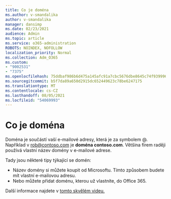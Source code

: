 ```yaml
---
title: Co je doména
ms.author: v-smandalika
author: v-smandalika
manager: dansimp
ms.date: 02/23/2021
audience: Admin
ms.topic: article
ms.service: o365-administration
ROBOTS: NOINDEX, NOFOLLOW
localization_priority: Normal
ms.collection: Adm_O365
ms.custom:
- "9002531"
- "7375"
ms.openlocfilehash: 75ddbaf986b6d475a145afc91a7cbc5676dbe8645c74f9399969c78be5d0342f
ms.sourcegitcommit: b5f7da89a650d2915dc652449623c78be6247175
ms.translationtype: MT
ms.contentlocale: cs-CZ
ms.lasthandoff: 08/05/2021
ms.locfileid: "54069993"
---
```

# <a name="whats-a-domain"></a>Co je doména

Doména je součástí vaší e-mailové adresy, která je za symbolem @. Například v rob@contoso.com je **doména contoso.com**. Většina firem raději používá vlastní název domény v e-mailové adrese.

Tady jsou některé tipy týkající se domén:

- Název domény si můžete koupit od Microsoftu. Tímto způsobem budete mít vlastní e-mailovou adresu.
- Nebo můžete přidat doménu, kterou už vlastníte, do Office 365.

Další informace najdete v [tomto skvělém videu.](https://www.youtube.com/watch)